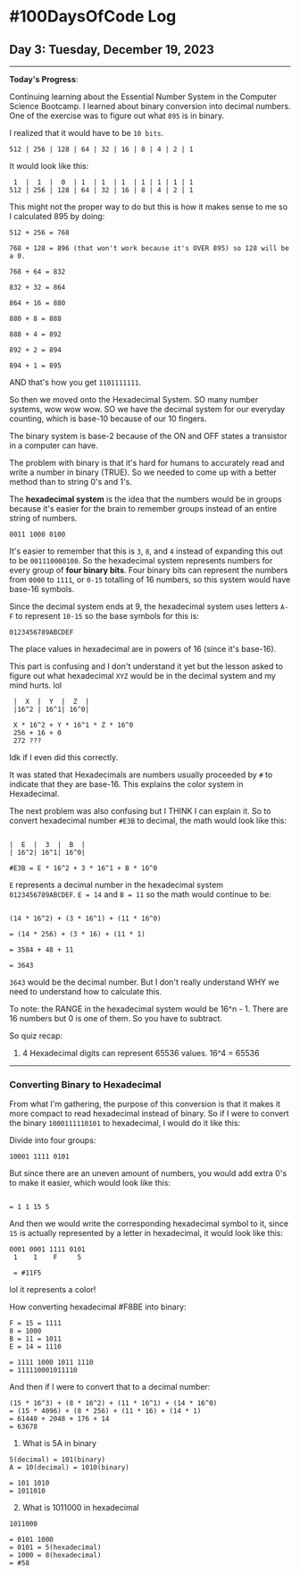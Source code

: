 # #100DaysOfCode Log

## Day 3: Tuesday, December 19, 2023

<hr>

**Today's Progress**:

Continuing learning about the Essential Number System in the Computer Science Bootcamp. I learned about binary conversion into decimal numbers. One of the exercise was to figure out what `895` is in binary.

I realized that it would have to be `10 bits`.

```
512 | 256 | 128 | 64 | 32 | 16 | 8 | 4 | 2 | 1

```

It would look like this:

```
 1  |  1  |  0  | 1  | 1  | 1  | 1 | 1 | 1 | 1
512 | 256 | 128 | 64 | 32 | 16 | 8 | 4 | 2 | 1

```

This might not the proper way to do but this is how it makes sense to me so I calculated 895 by doing:

```
512 + 256 = 768

768 + 128 = 896 (that won't work because it's OVER 895) so 128 will be a 0.

768 + 64 = 832

832 + 32 = 864

864 + 16 = 880

880 + 8 = 888

888 + 4 = 892

892 + 2 = 894

894 + 1 = 895

```

AND that's how you get `1101111111`.

So then we moved onto the Hexadecimal System. SO many number systems, wow wow wow. SO we have the decimal system for our everyday counting, which is base-10 because of our 10 fingers.

The binary system is base-2 because of the ON and OFF states a transistor in a computer can have.

The problem with binary is that it's hard for humans to accurately read and write a number in binary (TRUE). So we needed to come up with a better method than to string 0's and 1's.

The **hexadecimal system** is the idea that the numbers would be in groups because it's easier for the brain to remember groups instead of an entire string of numbers.

```
0011 1000 0100
```

It's easier to remember that this is `3`, `8`, and `4` instead of expanding this out to be `001110000100`. So the hexadecimal system represents numbers for every group of **four binary bits**. Four binary bits can represent the numbers from `0000` to `1111`, or `0-15` totalling of 16 numbers, so this system would have base-16 symbols.

Since the decimal system ends at 9, the hexadecimal system uses letters `A-F` to represent `10-15` so the base symbols for this is:

```
0123456789ABCDEF
```

The place values in hexadecimal are in powers of 16 (since it's base-16).

This part is confusing and I don't understand it yet but the lesson asked to figure out what hexadecimal `XYZ` would be in the decimal system and my mind hurts. lol

```
 |  X  |  Y  |  Z  |
 |16^2 | 16^1| 16^0|

 X * 16^2 + Y * 16^1 * Z * 16^0
 256 + 16 + 0
 272 ???

```

Idk if I even did this correctly.

It was stated that Hexadecimals are numbers usually proceeded by `#` to indicate that they are base-16. This explains the color system in Hexadecimal.

The next problem was also confusing but I THINK I can explain it. So to convert hexadecimal number `#E3B` to decimal, the math would look like this:

```

|  E  |  3  |  B  |
| 16^2| 16^1| 16^0|

#E3B = E * 16^2 + 3 * 16^1 + B * 16^0

```

`E` represents a decimal number in the hexadecimal system `0123456789ABCDEF`. `E = 14` and `B = 11` so the math would continue to be:

```

(14 * 16^2) + (3 * 16^1) + (11 * 16^0)

= (14 * 256) + (3 * 16) + (11 * 1)

= 3584 + 48 + 11

= 3643

```

`3643` would be the decimal number. But I don't really understand WHY we need to understand how to calculate this.

To note: the RANGE in the hexadecimal system would be 16^n - 1. There are 16 numbers but 0 is one of them. So you have to subtract.

So quiz recap:

1. 4 Hexadecimal digits can represent 65536 values. 16^4 = 65536

<hr>

### Converting Binary to Hexadecimal

From what I'm gathering, the purpose of this conversion is that it makes it more compact to read hexadecimal instead of binary. So if I were to convert the binary `1000111110101` to hexadecimal, I would do it like this:

Divide into four groups:

```
10001 1111 0101
```

But since there are an uneven amount of numbers, you would add extra 0's to make it easier, which would look like this:

```

= 1 1 15 5
```

And then we would write the corresponding hexadecimal symbol to it, since `15` is actually represented by a letter in hexadecimal, it would look like this:

```
0001 0001 1111 0101
 1    1    F     5

 = #11F5
```

lol it represents a color!

How converting hexadecimal #F8BE into binary:

```
F = 15 = 1111
8 = 1000
B = 11 = 1011
E = 14 = 1110

= 1111 1000 1011 1110
= 111110001011110
```

And then if I were to convert that to a decimal number:

```
(15 * 16^3) + (8 * 16^2) + (11 * 16^1) + (14 * 16^0)
= (15 * 4096) + (8 * 256) + (11 * 16) + (14 * 1)
= 61440 + 2048 + 176 + 14
= 63678
```

1. What is 5A in binary

```
5(decimal) = 101(binary)
A = 10(decimal) = 1010(binary)

= 101 1010
= 1011010

```

2. What is 1011000 in hexadecimal

```
1011000

= 0101 1000
= 0101 = 5(hexadecimal)
= 1000 = 8(hexadecimal)
= #58

```
